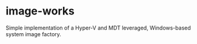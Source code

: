 # image-works
Simple implementation of a Hyper-V and MDT leveraged, Windows-based system image factory.
